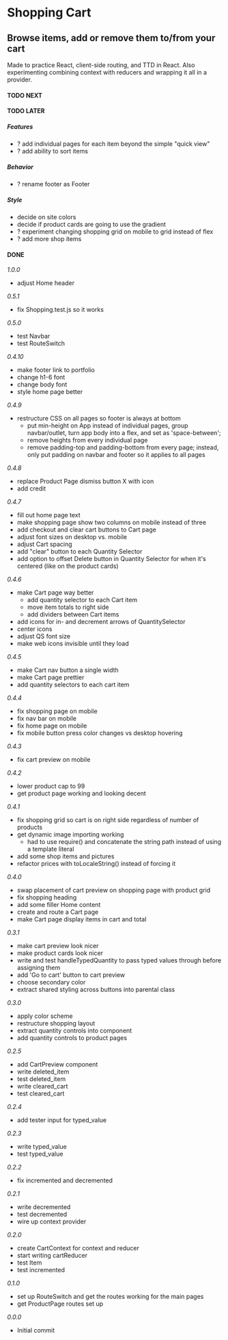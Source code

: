 # Shopping Cart

## Browse items, add or remove them to/from your cart

Made to practice React, client-side routing, and TTD in React. Also experimenting combining context with reducers and wrapping it all in a provider.

#### TODO NEXT

#### TODO LATER

##### Features

- ? add individual pages for each item beyond the simple "quick view"
- ? add ability to sort items

##### Behavior

- ? rename footer as Footer

##### Style

- decide on site colors
- decide if product cards are going to use the gradient
- ? experiment changing shopping grid on mobile to grid instead of flex
- ? add more shop items

#### DONE

_1.0.0_

- adjust Home header

_0.5.1_

- fix Shopping.test.js so it works

_0.5.0_

- test Navbar
- test RouteSwitch

_0.4.10_

- make footer link to portfolio
- change h1-6 font
- change body font
- style home page better

_0.4.9_

- restructure CSS on all pages so footer is always at bottom
  - put min-height on App instead of individual pages, group navbar/outlet, turn app body into a flex, and set as 'space-between';
  - remove heights from every individual page
  - remove padding-top and padding-bottom from every page; instead, only put padding on navbar and footer so it applies to all pages

_0.4.8_

- replace Product Page dismiss button X with icon
- add credit

_0.4.7_

- fill out home page text
- make shopping page show two columns on mobile instead of three
- add checkout and clear cart buttons to Cart page
- adjust font sizes on desktop vs. mobile
- adjust Cart spacing
- add "clear" button to each Quantity Selector
- add option to offset Delete button in Quantity Selector for when it's centered (like on the product cards)

_0.4.6_

- make Cart page way better
  - add quantity selector to each Cart item
  - move item totals to right side
  - add dividers between Cart items
- add icons for in- and decrement arrows of QuantitySelector
- center icons
- adjust QS font size
- make web icons invisible until they load

_0.4.5_

- make Cart nav button a single width
- make Cart page prettier
- add quantity selectors to each cart item

_0.4.4_

- fix shopping page on mobile
- fix nav bar on mobile
- fix home page on mobile
- fix mobile button press color changes vs desktop hovering

_0.4.3_

- fix cart preview on mobile

_0.4.2_

- lower product cap to 99
- get product page working and looking decent

_0.4.1_

- fix shopping grid so cart is on right side regardless of number of products
- get dynamic image importing working
  - had to use require() and concatenate the string path instead of using a template literal
- add some shop items and pictures
- refactor prices with toLocaleString() instead of forcing it

_0.4.0_

- swap placement of cart preview on shopping page with product grid
- fix shopping heading
- add some filler Home content
- create and route a Cart page
- make Cart page display items in cart and total

_0.3.1_

- make cart preview look nicer
- make product cards look nicer
- write and test handleTypedQuantity to pass typed values through before assigning them
- add 'Go to cart' button to cart preview
- choose secondary color
- extract shared styling across buttons into parental class

_0.3.0_

- apply color scheme
- restructure shopping layout
- extract quantity controls into component
- add quantity controls to product pages

_0.2.5_

- add CartPreview component
- write deleted_item
- test deleted_item
- write cleared_cart
- test cleared_cart

_0.2.4_

- add tester input for typed_value

_0.2.3_

- write typed_value
- test typed_value

_0.2.2_

- fix incremented and decremented

_0.2.1_

- write decremented
- test decremented
- wire up context provider

_0.2.0_

- create CartContext for context and reducer
- start writing cartReducer
- test Item
- test incremented

_0.1.0_

- set up RouteSwitch and get the routes working for the main pages
- get ProductPage routes set up

_0.0.0_

- Initial commit

